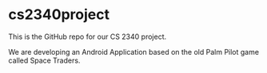 # cs2340project
This is the GitHub repo for our CS 2340 project.

We are developing an Android Application based on the old Palm Pilot game called Space Traders.
